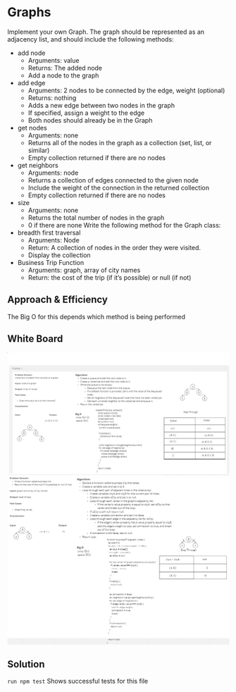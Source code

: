 # Graphs

Implement your own Graph. The graph should be represented as an adjacency list, and should include the following methods:

- add node
  - Arguments: value
  - Returns: The added node
  - Add a node to the graph
- add edge
  - Arguments: 2 nodes to be connected by the edge, weight (optional)
  - Returns: nothing
  - Adds a new edge between two nodes in the graph
  - If specified, assign a weight to the edge
  - Both nodes should already be in the Graph
- get nodes
  - Arguments: none
  - Returns all of the nodes in the graph as a collection (set, list, or similar)
  - Empty collection returned if there are no nodes
- get neighbors
  - Arguments: node
  - Returns a collection of edges connected to the given node
  - Include the weight of the connection in the returned collection
  - Empty collection returned if there are no nodes
- size
  - Arguments: none
  - Returns the total number of nodes in the graph
  - 0 if there are none
  Write the following method for the Graph class:
- breadth first traversal
  - Arguments: Node
  - Return: A collection of nodes in the order they were visited.
  - Display the collection
- Business Trip Function
  - Arguments: graph, array of city names
  - Return: the cost of the trip (if it’s possible) or null (if not)

## Approach & Efficiency

The Big O for this depends which method is being performed

## White Board

![Linked List Challenge 36](../assets/code-challenge-36.PNG)
![Linked List Challenge 37](../assets/code-challenge-37.PNG)

## Solution

`run npm test` Shows successful tests for this file
